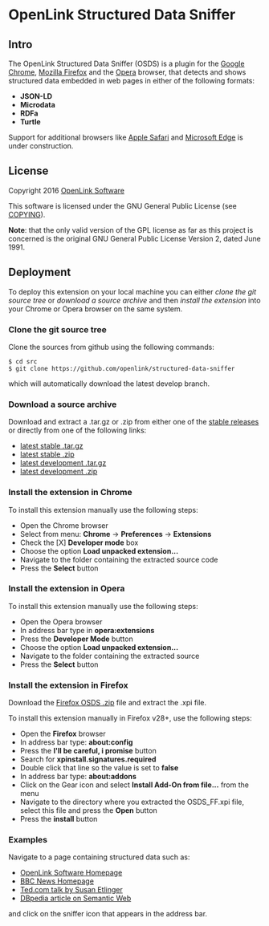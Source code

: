 # OpenLink Structured Data Sniffer

## Intro
The OpenLink Structured Data Sniffer (OSDS) is a plugin for the
[Google Chrome](http://www.google.com/chrome/browser/),
[Mozilla Firefox](http://www.mozilla.org/firefox/) and the
[Opera](http://www.opera.com/)
browser, that detects and shows structured data embedded in web pages in either of the following
formats:

- **JSON-LD**
- **Microdata**
- **RDFa**
- **Turtle**

Support for additional browsers like
[Apple Safari](http://www.apple.com/safari/) and
[Microsoft Edge](https://www.microsoft.com/microsoft-edge)
is under construction.

## License
Copyright 2016 [OpenLink Software](mailto:opensource@openlinksw.com)

This software is licensed under the GNU General Public License (see
[COPYING](http://github.com/openlink/structured-data-sniffer/blob/develop/COPYING)).

**Note**: that the only valid version of the GPL license as far as this project is concerned is the
original GNU General Public License Version 2, dated June 1991.


## Deployment
To deploy this extension on your local machine you can either *clone the git source tree* or
*download a source archive* and then *install the extension* into your Chrome or Opera browser on
the same system.

### Clone the git source tree
Clone the sources from github using the following commands:
```shell
$ cd src
$ git clone https://github.com/openlink/structured-data-sniffer
```
which will automatically download the latest develop branch.

### Download a source archive
Download and extract a .tar.gz or .zip from either one of the
[stable releases](https://github.com/openlink/structured-data-sniffer/releases/latest)
or directly from one of the following links:

- [latest stable .tar.gz](https://github.com/openlink/structured-data-sniffer/archive/master.tar.gz)
- [latest stable .zip](https://github.com/openlink/structured-data-sniffer/archive/master.zip)
- [latest development .tar.gz](https://github.com/openlink/structured-data-sniffer/archive/develop.tar.gz)
- [latest development .zip](https://github.com/openlink/structured-data-sniffer/archive/develop.zip)


### Install the extension in Chrome
To install this extension manually use the following steps:

- Open the Chrome browser
- Select from menu: **Chrome** -> **Preferences** -> **Extensions**
- Check the [X] **Developer mode** box
- Choose the option **Load unpacked extension...**
- Navigate to the folder containing the extracted source code
- Press the **Select** button


### Install the extension in Opera
To install this extension manually use the following steps:

- Open the Opera browser
- In address bar type in **opera:extensions**
- Press the **Developer Mode** button
- Choose the option **Load unpacked extension...**
- Navigate to the folder containing the extracted source
- Press the **Select** button

### Install the extension in Firefox
Download the [Firefox OSDS .zip](https://github.com/openlink/structured-data-sniffer/releases/download/v2.12/OSDS_FF.zip)
file and extract the .xpi file.

To install this extension manually in Firefox v28+, use the following steps:
- Open the **Firefox** browser
- In address bar type: **about:config**
- Press the **I'll be careful, i promise** button
- Search for **xpinstall.signatures.required**
- Double click that line so the value is set to **false**
- In address bar type: **about:addons**
- Click on the Gear icon and select **Install Add-On from file...** from the menu
- Navigate to the directory where you extracted the OSDS_FF.xpi file, select this file and press the
  **Open** button
- Press the **install** button


### Examples
Navigate to a page containing structured data such as:

  - [OpenLink Software Homepage](http://www.openlinksw.com/)
  - [BBC News Homepage](http://www.bbc.com/news)
  - [Ted.com talk by Susan Etlinger](https://www.ted.com/talks/susan_etlinger_what_do_we_do_with_all_this_big_data)
  - [DBpedia article on Semantic Web](http://dbpedia.org/page/Semantic_Web)

and click on the sniffer icon that appears in the address bar.
